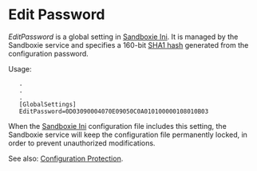 # Edit Password

_EditPassword_ is a global setting in [Sandboxie Ini](SandboxieIni.md). It is managed by the Sandboxie service and specifies a 160-bit [SHA1 hash](https://en.wikipedia.org/wiki/SHA_hash_functions) generated from the configuration password.

Usage:

```
   .
   .
   .
   [GlobalSettings]
   EditPassword=0D03090004070E09050C0A010100000108010B03
```

When the [Sandboxie Ini](SandboxieIni.md) configuration file includes this setting, the Sandboxie service will keep the configuration file permanently locked, in order to prevent unauthorized modifications.

See also: [Configuration Protection](ConfigurationProtection.md).
